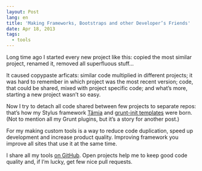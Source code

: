 ```yaml
---
layout: Post
lang: en
title: 'Making Frameworks, Bootstraps and other Developer’s Friends'
date: Apr 18, 2013
tags:
  - tools
---
```


Long time ago I started every new project like this: copied the most similar project, renamed it, removed all superfluous stuff…

It caused copypaste arficats: similar code multiplied in different projects; it was hard to remember in which project was the most recent version; code, that could be shared, mixed with project specific code; and what’s more, starting a new project wasn’t so easy.

Now I try to detach all code shared between few projects to separate repos: that’s how my Stylus framework [Tâmia](https://github.com/sapegin/tamia) and [grunt-init templates](https://github.com/sapegin/squirrelstrap) were born. (Not to mention all my Grunt plugins, but it’s a story for another post.)

For my making custom tools is a way to reduce code duplication, speed up development and increase product quality. Improving framework you improve all sites that use it at the same time.

I share all my tools [on GitHub](https://github.com/sapegin). Open projects help me to keep good code quality and, if I’m lucky, get few nice pull requests.
